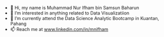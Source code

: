 - 👋 Hi, my name is Muhammad Nur Ifham bin Samsun Baharun
- 👀 I’m interested in anything related to Data Visualizatiion
- 🌱 I’m currently attend the Data Science Analytic Bootcamp in Kuantan, Pahang
- 📫 Reach me at www.linkedin.com/in/mnifham

